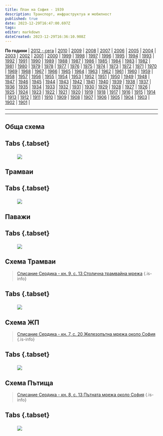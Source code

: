 ```yaml
---
title: План на София - 1939
description: Транспорт, инфраструктуа и мобилност
published: true
date: 2023-12-29T16:47:00.697Z
tags: 
editor: markdown
dateCreated: 2023-12-29T16:36:10.908Z
---
```


**По години** | [2012 - сега](/bg/maps-and-schemes) | [2010](/bg/maps-and-schemes/2010) | [2009](/bg/maps-and-schemes/2009) | [2008](/bg/maps-and-schemes/2008) | [2007](/bg/maps-and-schemes/2007) | [2006](/bg/maps-and-schemes/2006) | [2005](/bg/maps-and-schemes/2005) | [2004](/bg/maps-and-schemes/2004) | [2003](/bg/maps-and-schemes/2003) | [2002](/bg/maps-and-schemes/2002) | [2001](/bg/maps-and-schemes/2001) | [2000](/bg/maps-and-schemes/2000) | [1999](/bg/maps-and-schemes/1999) | [1998](/bg/maps-and-schemes/1998) | [1997](/bg/maps-and-schemes/1997) | [1996](/bg/maps-and-schemes/1996) | [1995](/bg/maps-and-schemes/1995) | [1994](/bg/maps-and-schemes/1994) | [1993](/bg/maps-and-schemes/1993) | [1992](/bg/maps-and-schemes/1992) | [1991](/bg/maps-and-schemes/1991) | [1990](/bg/maps-and-schemes/1990) | [1989](/bg/maps-and-schemes/1989) | [1988](/bg/maps-and-schemes/1988) | [1987](/bg/maps-and-schemes/1987) | [1986](/bg/maps-and-schemes/1986) | [1985](/bg/maps-and-schemes/1985) | [1984](/bg/maps-and-schemes/1984) | [1983](/bg/maps-and-schemes/1983) | [1982](/bg/maps-and-schemes/1982) | [1981](/bg/maps-and-schemes/1981) | [1980](/bg/maps-and-schemes/1980) | [1979](/bg/maps-and-schemes/1979) | [1978](/bg/maps-and-schemes/1978) | [1977](/bg/maps-and-schemes/1977) | [1976](/bg/maps-and-schemes/1976) | [1975](/bg/maps-and-schemes/1975) | [1974](/bg/maps-and-schemes/1974) | [1973](/bg/maps-and-schemes/1973) | [1972](/bg/maps-and-schemes/1972) | [1971](/bg/maps-and-schemes/1971) | [1970](/bg/maps-and-schemes/1970) | [1969](/bg/maps-and-schemes/1969) | [1968](/bg/maps-and-schemes/1968) | [1967](/bg/maps-and-schemes/1967) | [1966](/bg/maps-and-schemes/1966) | [1965](/bg/maps-and-schemes/1965) | [1964](/bg/maps-and-schemes/1964) | [1963](/bg/maps-and-schemes/1963) | [1962](/bg/maps-and-schemes/1962) | [1961](/bg/maps-and-schemes/1961) | [1960](/bg/maps-and-schemes/1960) | [1959](/bg/maps-and-schemes/1959) | [1958](/bg/maps-and-schemes/1958) | [1957](/bg/maps-and-schemes/1957) | [1956](/bg/maps-and-schemes/1956) | [1955](/bg/maps-and-schemes/1955) | [1954](/bg/maps-and-schemes/1954) | [1953](/bg/maps-and-schemes/1953) | [1952](/bg/maps-and-schemes/1952) | [1951](/bg/maps-and-schemes/1951) | [1950](/bg/maps-and-schemes/1950) | [1949](/bg/maps-and-schemes/1949) | [1948](/bg/maps-and-schemes/1948) | [1947](/bg/maps-and-schemes/1947) | [1946](/bg/maps-and-schemes/1946) | [1945](/bg/maps-and-schemes/1945) | [1944](/bg/maps-and-schemes/1944) | [1943](/bg/maps-and-schemes/1943) | [1942](/bg/maps-and-schemes/1942) | [1941](/bg/maps-and-schemes/1941) | [1940](/bg/maps-and-schemes/1940) | [1939](/bg/maps-and-schemes/1939) | [1938](/bg/maps-and-schemes/1938) | [1937](/bg/maps-and-schemes/1937) | [1936](/bg/maps-and-schemes/1936) | [1935](/bg/maps-and-schemes/1935) | [1934](/bg/maps-and-schemes/1934) | [1933](/bg/maps-and-schemes/1933) | [1932](/bg/maps-and-schemes/1932) | [1931](/bg/maps-and-schemes/1931) | [1930](/bg/maps-and-schemes/1930) | [1929](/bg/maps-and-schemes/1929) | [1928](/bg/maps-and-schemes/1928) | [1927](/bg/maps-and-schemes/1927) | [1926](/bg/maps-and-schemes/1926) | [1925](/bg/maps-and-schemes/1925) | [1924](/bg/maps-and-schemes/1924) | [1923](/bg/maps-and-schemes/1923) | [1922](/bg/maps-and-schemes/1922) | [1921](/bg/maps-and-schemes/1921) | [1920](/bg/maps-and-schemes/1920) | [1919](/bg/maps-and-schemes/1919) | [1918](/bg/maps-and-schemes/1918) | [1917](/bg/maps-and-schemes/1917) | [1916](/bg/maps-and-schemes/1916) | [1915](/bg/maps-and-schemes/1915) | [1914](/bg/maps-and-schemes/1914) | [1913](/bg/maps-and-schemes/1913) | [1912](/bg/maps-and-schemes/1912) | [1911](/bg/maps-and-schemes/1911) | [1910](/bg/maps-and-schemes/1910) | [1909](/bg/maps-and-schemes/1909) | [1908](/bg/maps-and-schemes/1908) | [1907](/bg/maps-and-schemes/1907) | [1906](/bg/maps-and-schemes/1906) | [1905](/bg/maps-and-schemes/1905) | [1904](/bg/maps-and-schemes/1904) | [1903](/bg/maps-and-schemes/1903) | [1902](/bg/maps-and-schemes/1902) | [1901](/bg/maps-and-schemes/1901) |

---


---

##  Обща схема

## Tabs {.tabset}
### 
<figure class="zoom" onmousemove="zoom(event)" style="background-image: url(https://drive.google.com/uc?id=1spP8F0l_RS_V4sn9708x7ex7j0zUOYVQ)">
  <img src="https://drive.google.com/uc?id=1spP8F0l_RS_V4sn9708x7ex7j0zUOYVQ"/>
</figure>

##  Трамваи

## Tabs {.tabset}
### 
<figure class="zoom" onmousemove="zoom(event)" style="background-image: url(https://drive.google.com/uc?id=1zW2e0M1jshs3-tNSZ2eALm35ElfE4ng9)">
  <img src="https://drive.google.com/uc?id=1zW2e0M1jshs3-tNSZ2eALm35ElfE4ng9"/>
</figure>



##  Паважи

## Tabs {.tabset}
### 
<figure class="zoom" onmousemove="zoom(event)" style="background-image: url(https://drive.google.com/uc?id=1W9GEiPcmNKQIjmooGGvtQtAa6dyro3y2)">
  <img src="https://drive.google.com/uc?id=1W9GEiPcmNKQIjmooGGvtQtAa6dyro3y2"/>
</figure>


##  Схема Трамваи

> [Списание Сердика - кн. 9, с. 13 Столична трамвайна мрежа](http://trinmo.org/bg/literature/spisanie-serdika-1939#%D0%BA%D0%BD-9-%D1%81-13)
{.is-info}


## Tabs {.tabset}
### 
<figure class="zoom" onmousemove="zoom(event)" style="background-image: url(https://drive.google.com/uc?id=13ZkwVhlWOWpJqTborSa4qRFnSBR-TXHq)">
  <img src="https://drive.google.com/uc?id=13ZkwVhlWOWpJqTborSa4qRFnSBR-TXHq"/>
</figure>

##  Схема ЖП

> [Списание Сердика - кн. 7, с. 20 Железопътна мрежа около София](http://trinmo.org/bg/literature/spisanie-serdika-1939#%D0%BA%D0%BD-7-%D1%81-20)
{.is-info}


## Tabs {.tabset}
### 
<figure class="zoom" onmousemove="zoom(event)" style="background-image: url(https://drive.google.com/uc?id=1gkCYUN3o8OuRDG9f2p6IvkHDOCQ3gqqd)">
  <img src="https://drive.google.com/uc?id=1gkCYUN3o8OuRDG9f2p6IvkHDOCQ3gqqd"/>
</figure>



##  Схема Пътища

> [Списание Сердика - кн. 8, с. 13 Пътната мрежа около София](http://trinmo.org/bg/literature/spisanie-serdika-1939#%D0%BA%D0%BD-8-%D1%81-13)
{.is-info}


## Tabs {.tabset}
### 
<figure class="zoom" onmousemove="zoom(event)" style="background-image: url(https://drive.google.com/uc?id=1FEd4LV3HfPdbf-kUpoRQEFgLGGRHVEli)">
  <img src="https://drive.google.com/uc?id=1FEd4LV3HfPdbf-kUpoRQEFgLGGRHVEli"/>
</figure>

